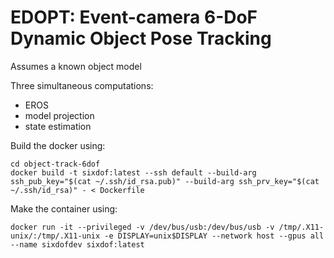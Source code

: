 # EDOPT: Event-camera 6-DoF Dynamic Object Pose Tracking

Assumes a known object model

Three simultaneous computations:

* EROS
* model projection
* state estimation

Build the docker using:

```
cd object-track-6dof
docker build -t sixdof:latest --ssh default --build-arg ssh_pub_key="$(cat ~/.ssh/id_rsa.pub)" --build-arg ssh_prv_key="$(cat ~/.ssh/id_rsa)" - < Dockerfile
```
Make the container using:

```
docker run -it --privileged -v /dev/bus/usb:/dev/bus/usb -v /tmp/.X11-unix/:/tmp/.X11-unix -e DISPLAY=unix$DISPLAY --network host --gpus all --name sixdofdev sixdof:latest
```
